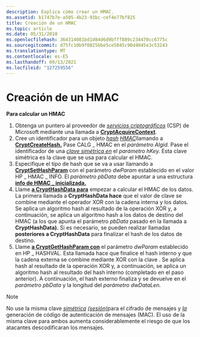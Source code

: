 ```yaml
---
description: Explica cómo crear un HMAC.
ms.assetid: b1747b7e-a505-4b23-93bc-cef4e77bf825
title: Creación de un HMAC
ms.topic: article
ms.date: 05/31/2018
ms.openlocfilehash: 364314081bd1d84d6d9bfff889c234470cc6775c
ms.sourcegitcommit: d75fc10b9f0825bbe5ce5045c90d4045e3c53243
ms.translationtype: MT
ms.contentlocale: es-ES
ms.lasthandoff: 09/13/2021
ms.locfileid: "127259556"
---
```

# <a name="creating-an-hmac"></a>Creación de un HMAC

**Para calcular un HMAC**

1.  Obtenga un puntero al proveedor de [*servicios criptográficos*](../secgloss/c-gly.md) (CSP) de Microsoft mediante una llamada a [**CryptAcquireContext**](/windows/desktop/api/Wincrypt/nf-wincrypt-cryptacquirecontexta).
2.  Cree un identificador para un objeto [*hash*](../secgloss/h-gly.md) [*HMAC*](../secgloss/h-gly.md)llamando a [**CryptCreateHash.**](/windows/desktop/api/Wincrypt/nf-wincrypt-cryptcreatehash) Pase CALG \_ HMAC en el *parámetro Algid.* Pase el identificador de una [*clave simétrica en*](../secgloss/s-gly.md) el *parámetro hKey.* Esta clave simétrica es la clave que se usa para calcular el HMAC.
3.  Especifique el tipo de hash que se va a usar llamando a [**CryptSetHashParam**](/windows/desktop/api/Wincrypt/nf-wincrypt-cryptsethashparam) con el parámetro *dwParam* establecido en el valor HP \_ HMAC \_ INFO. El *parámetro pbData* debe apuntar a una estructura [**info de HMAC \_ inicializada.**](/windows/desktop/api/Wincrypt/ns-wincrypt-hmac_info)
4.  Llame [**a CryptHashData para**](/windows/desktop/api/Wincrypt/nf-wincrypt-crypthashdata) empezar a calcular el HMAC de los datos. La primera llamada a **CryptHashData hace** que el valor de clave se combine mediante el operador XOR con la cadena interna y los datos. Se aplica un algoritmo hash al resultado de la operación XOR y, a continuación, se aplica un algoritmo hash a los datos de destino del HMAC (a los que apunta el parámetro *pbData* pasado en la llamada a **CryptHashData).** Si es necesario, se pueden realizar llamadas **posteriores a CryptHashData** para finalizar el hash de los datos de destino.
5.  Llame [**a CryptGetHashParam con**](/windows/desktop/api/Wincrypt/nf-wincrypt-cryptgethashparam) el parámetro *dwParam* establecido en HP \_ HASHVAL. Esta llamada hace que finalice el hash interno y que la cadena externa se combine mediante XOR con la clave . Se aplica hash al resultado de la operación XOR y, a continuación, se aplica un algoritmo hash al resultado del hash interno (completado en el paso anterior). A continuación, el hash externo finaliza y se devuelve en el *parámetro pbData* y la longitud del *parámetro dwDataLen.*

> [!Note]  
> No use la misma clave [*simétrica*](../secgloss/s-gly.md) [*(sesión)*](../secgloss/s-gly.md)para el cifrado de mensajes y [*la*](../secgloss/m-gly.md) generación de código de autenticación de mensajes (MAC). El uso de la misma clave para ambos aumenta considerablemente el riesgo de que los atacantes descodificaran los mensajes.

 

 

 
